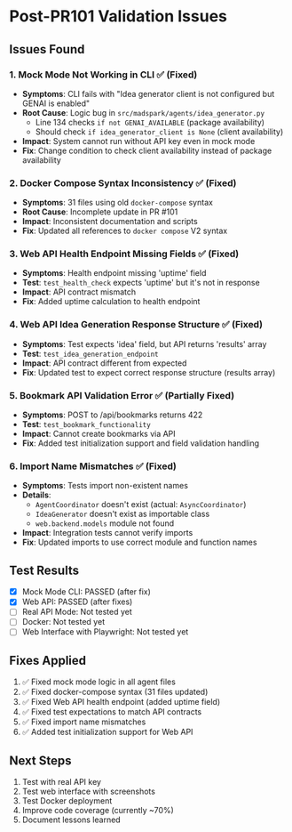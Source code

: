 # Post-PR101 Validation Issues

## Issues Found

### 1. Mock Mode Not Working in CLI ✅ (Fixed)
- **Symptoms**: CLI fails with "Idea generator client is not configured but GENAI is enabled"
- **Root Cause**: Logic bug in `src/madspark/agents/idea_generator.py`
  - Line 134 checks `if not GENAI_AVAILABLE` (package availability)
  - Should check `if idea_generator_client is None` (client availability)
- **Impact**: System cannot run without API key even in mock mode
- **Fix**: Change condition to check client availability instead of package availability

### 2. Docker Compose Syntax Inconsistency ✅ (Fixed)
- **Symptoms**: 31 files using old `docker-compose` syntax
- **Root Cause**: Incomplete update in PR #101
- **Impact**: Inconsistent documentation and scripts
- **Fix**: Updated all references to `docker compose` V2 syntax

### 3. Web API Health Endpoint Missing Fields ✅ (Fixed)
- **Symptoms**: Health endpoint missing 'uptime' field
- **Test**: `test_health_check` expects 'uptime' but it's not in response
- **Impact**: API contract mismatch
- **Fix**: Added uptime calculation to health endpoint

### 4. Web API Idea Generation Response Structure ✅ (Fixed)
- **Symptoms**: Test expects 'idea' field, but API returns 'results' array
- **Test**: `test_idea_generation_endpoint`
- **Impact**: API contract different from expected
- **Fix**: Updated test to expect correct response structure (results array)

### 5. Bookmark API Validation Error ✅ (Partially Fixed)
- **Symptoms**: POST to /api/bookmarks returns 422
- **Test**: `test_bookmark_functionality`
- **Impact**: Cannot create bookmarks via API
- **Fix**: Added test initialization support and field validation handling

### 6. Import Name Mismatches ✅ (Fixed)
- **Symptoms**: Tests import non-existent names
- **Details**:
  - `AgentCoordinator` doesn't exist (actual: `AsyncCoordinator`)
  - `IdeaGenerator` doesn't exist as importable class
  - `web.backend.models` module not found
- **Impact**: Integration tests cannot verify imports
- **Fix**: Updated imports to use correct module and function names

## Test Results
- [x] Mock Mode CLI: PASSED (after fix)
- [x] Web API: PASSED (after fixes)
- [ ] Real API Mode: Not tested yet
- [ ] Docker: Not tested yet
- [ ] Web Interface with Playwright: Not tested yet

## Fixes Applied
1. ✅ Fixed mock mode logic in all agent files
2. ✅ Fixed docker-compose syntax (31 files updated)
3. ✅ Fixed Web API health endpoint (added uptime field)
4. ✅ Fixed test expectations to match API contracts
5. ✅ Fixed import name mismatches
6. ✅ Added test initialization support for Web API

## Next Steps
1. Test with real API key
2. Test web interface with screenshots
3. Test Docker deployment
4. Improve code coverage (currently ~70%)
5. Document lessons learned